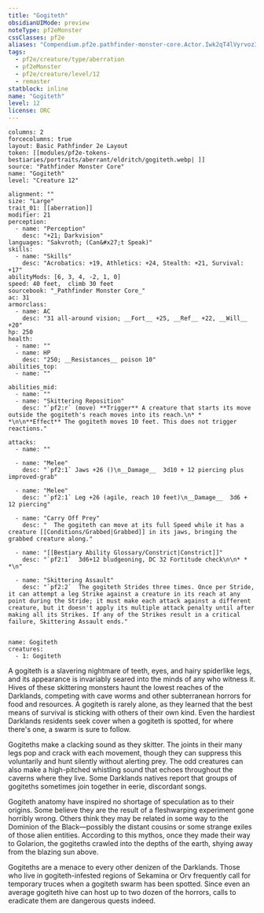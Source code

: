 ```yaml
---
title: "Gogiteth"
obsidianUIMode: preview
noteType: pf2eMonster
cssClasses: pf2e
aliases: "Compendium.pf2e.pathfinder-monster-core.Actor.Iwk2qT4lVyrvoz3B" 
tags:
  - pf2e/creature/type/aberration
  - pf2eMonster
  - pf2e/creature/level/12
  - remaster
statblock: inline
name: "Gogiteth"
level: 12
license: ORC
---
```


```statblock
columns: 2
forcecolumns: true
layout: Basic Pathfinder 2e Layout
token: [[modules/pf2e-tokens-bestiaries/portraits/aberrant/eldritch/gogiteth.webp| ]]
source: "Pathfinder Monster Core"
name: "Gogiteth"
level: "Creature 12"

alignment: ""
size: "Large"
trait_01: [[aberration]]
modifier: 21
perception:
  - name: "Perception"
    desc: "+21; Darkvision"
languages: "Sakvroth; (Can&#x27;t Speak)"
skills:
  - name: "Skills"
    desc: "Acrobatics: +19, Athletics: +24, Stealth: +21, Survival: +17"
abilityMods: [6, 3, 4, -2, 1, 0]
speed: 40 feet,  climb 30 feet
sourcebook: "_Pathfinder Monster Core_"
ac: 31
armorclass:
  - name: AC
    desc: "31 all-around vision; __Fort__ +25, __Ref__ +22, __Will__ +20"
hp: 250
health:
  - name: ""
  - name: HP
    desc: "250; __Resistances__ poison 10"
abilities_top:
  - name: ""

abilities_mid:
  - name: ""
  - name: "Skittering Reposition"
    desc: "`pf2:r` (move) **Trigger** A creature that starts its move outside the gogiteth's reach moves into its reach.\n* * *\n\n**Effect** The gogiteth moves 10 feet. This does not trigger reactions."

attacks:
  - name: ""

  - name: "Melee"
    desc: "`pf2:1` Jaws +26 ()\n__Damage__  3d10 + 12 piercing plus improved-grab"

  - name: "Melee"
    desc: "`pf2:1` Leg +26 (agile, reach 10 feet)\n__Damage__  3d6 + 12 piercing"

  - name: "Carry Off Prey"
    desc: "  The gogiteth can move at its full Speed while it has a creature [[Conditions/Grabbed|Grabbed]] in its jaws, bringing the grabbed creature along."

  - name: "[[Bestiary Ability Glossary/Constrict|Constrict]]"
    desc: "`pf2:1`  3d6+12 bludgeoning, DC 32 Fortitude check\n\n* * *\n"

  - name: "Skittering Assault"
    desc: "`pf2:2`  The gogiteth Strides three times. Once per Stride, it can attempt a leg Strike against a creature in its reach at any point during the Stride; it must make each attack against a different creature, but it doesn't apply its multiple attack penalty until after making all its Strikes. If any of the Strikes result in a critical failure, Skittering Assault ends."
 
```

```encounter-table
name: Gogiteth
creatures:
  - 1: Gogiteth
```



A gogiteth is a slavering nightmare of teeth, eyes, and hairy spiderlike legs, and its appearance is invariably seared into the minds of any who witness it. Hives of these skittering monsters haunt the lowest reaches of the Darklands, competing with cave worms and other subterranean horrors for food and resources. A gogiteth is rarely alone, as they learned that the best means of survival is sticking with others of their own kind. Even the hardiest Darklands residents seek cover when a gogiteth is spotted, for where there's one, a swarm is sure to follow.

Gogiteths make a clacking sound as they skitter. The joints in their many legs pop and crack with each movement, though they can suppress this voluntarily and hunt silently without alerting prey. The odd creatures can also make a high-pitched whistling sound that echoes throughout the caverns where they live. Some Darklands natives report that groups of gogiteths sometimes join together in eerie, discordant songs.

Gogiteth anatomy have inspired no shortage of speculation as to their origins. Some believe they are the result of a fleshwarping experiment gone horribly wrong. Others think they may be related in some way to the Dominion of the Black—possibly the distant cousins or some strange exiles of those alien entities. According to this mythos, once they made their way to Golarion, the gogiteths crawled into the depths of the earth, shying away from the blazing sun above.

Gogiteths are a menace to every other denizen of the Darklands. Those who live in gogiteth-infested regions of Sekamina or Orv frequently call for temporary truces when a gogiteth swarm has been spotted. Since even an average gogiteth hive can host up to two dozen of the horrors, calls to eradicate them are dangerous quests indeed.
